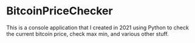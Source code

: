 # BitcoinPriceChecker
This is a console application that I created in 2021 using Python to check the current bitcoin price, check max min, and various other stuff.
